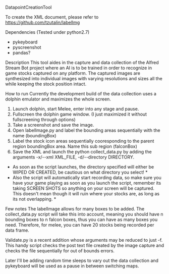 DatapointCreationTool

To create the XML document, please refer to 
https://github.com/tzutalin/labelImg

Dependencies (Tested under python2.7)
- pykeyboard
- pyscreenshot
- pandas?

Description
This tool aides in the capture and data collection of the Alfred Stream Bot project where an AI is to be trained in order to recognize in game stocks captured on any platform. The captured images are synthesized into individual images with varying resolutions and sizes all the while keeping the stock position intact.

How to run
Currently the development build of the data collection uses a dolphin emulator and maximizes the whole screen. 

1. Launch dolphin, start Melee, enter into any stage and pause.
2. Fullscreen the dolphin game window. (I just maximized it without fullscreening through options)
3. Take a screenshot and save the image.
4. Open labelImage.py and label the bounding areas sequentially with the name (boundingBox)
5. Label the stock icon areas sequentially cooresponding to the parent region boundingBox area. Name this sub region (falconBox)
6. Save the XML and launch the python collect_data.py by adding the arguments -x/--xml XML_FILE, -d/--directory DIRECTORY. 
* As soon as the script launches, the directory specified will either be WIPED OR CREATED, be cautious on what directory you select! *
* Also the script will automatically start recording data, so make sure you have your game playing as soon as you launch the script, remember its taking SCREEN SHOTS so anything on your screen will be captured. This doesn't mean though it will ruin where your stocks are, as long as its not overlapping. *

Few notes
The labelImage allows for many boxes to be added. The collect_data.py script will take this into account, meaning you should have n bounding boxes to n falcon boxes, thus you can have as many boxes you need. Therefore, for melee, you can have 20 stocks being recorded per data frame.

Validate.py is a recent addition whose arguments may be reduced to just -f.
This handy script checks the post text file created by the image capture and checks the file sequentially for out of bounds errors.

Later I'll be adding random time sleeps to vary out the data collection and pykeyboard will be used as a pause in between switching maps.
